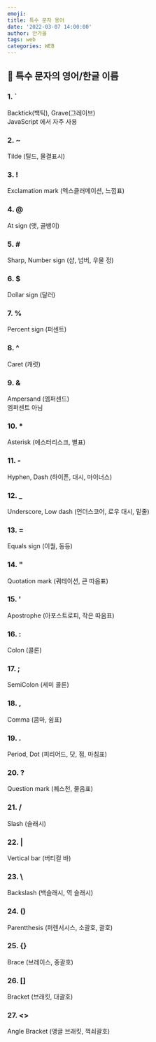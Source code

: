 ```yaml
---
emoji:
title: 특수 문자 용어
date: '2022-03-07 14:00:00'
author: 안가을
tags: web
categories: WEB
---
```


## 💙 특수 문자의 영어/한글 이름

### 1. `

Backtick(백틱), Grave(그레이브)
<br />
JavaScript 에서 자주 사용

### 2. ~

Tilde (틸드, 물결표시)

### 3. !

Exclamation mark (엑스클러메이션, 느낌표)

### 4. @

At sign (앳, 골뱅이)

### 5. \#

Sharp, Number sign (샵, 넘버, 우물 정)

### 6. $

Dollar sign (달러)

### 7. %

Percent sign (퍼센트)

### 8. ^

Caret (캐럿)

### 9. &

Ampersand (엠퍼센드)<br />
엠퍼센트 아님

### 10. \*

Asterisk (에스터리스크, 별표)

### 11. -

Hyphen, Dash (하이픈, 대시, 마이너스)

### 12. \_

Underscore, Low dash (언더스코어, 로우 대시, 밑줄)

### 13. =

Equals sign (이퀄, 동등)

### 14. "

Quotation mark (쿼테이션, 큰 따옴표)

### 15. '

Apostrophe (아포스트로피, 작은 따옴표)

### 16. :

Colon (콜론)

### 17. ;

SemiColon (세미 콜론)

### 18. ,

Comma (콤마, 쉼표)

### 19. .

Period, Dot (피리어드, 닷, 점, 마침표)

### 20. ?

Question mark (퀘스천, 물음표)

### 21. /

Slash (슬래시)

### 22. |

Vertical bar (버티컬 바)

### 23. \

Backslash (백슬래시, 역 슬래시)

### 24. ()

Parentthesis (퍼렌서시스, 소괄호, 괄호)

### 25. {}

Brace (브레이스, 중괄호)

### 26. []

Bracket (브래킷, 대괄호)

### 27. <>

Angle Bracket (앵글 브래킷, 꺽쇠괄호)

```toc

```
